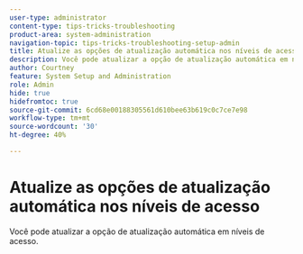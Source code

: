 ```yaml
---
user-type: administrator
content-type: tips-tricks-troubleshooting
product-area: system-administration
navigation-topic: tips-tricks-troubleshooting-setup-admin
title: Atualize as opções de atualização automática nos níveis de acesso
description: Você pode atualizar a opção de atualização automática em níveis de acesso.
author: Courtney
feature: System Setup and Administration
role: Admin
hide: true
hidefromtoc: true
source-git-commit: 6cd68e00188305561d610bee63b619c0c7ce7e98
workflow-type: tm+mt
source-wordcount: '30'
ht-degree: 40%

---
```



# Atualize as opções de atualização automática nos níveis de acesso

Você pode atualizar a opção de atualização automática em níveis de acesso.